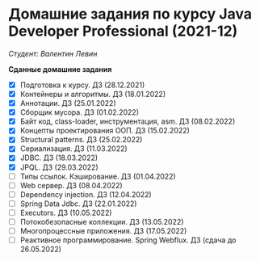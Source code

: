 # Домашние задания по курсу Java Developer Professional (2021-12)
*Студент: Валентин Левин*

**Сданные домашние задания**
 - [x] Подготовка к курсу. ДЗ (28.12.2021)
 - [x] Контейнеры и алгоритмы. ДЗ (18.01.2022)
 - [x] Аннотации. ДЗ (25.01.2022)
 - [x] Сборщик мусора. ДЗ (01.02.2022)
 - [x] Байт код, class-loader, инструментация, asm. ДЗ (08.02.2022)
 - [x] Концепты проектирования ООП. ДЗ (15.02.2022)
 - [x] Structural patterns. ДЗ (25.02.2022)
 - [x] Сериализация. ДЗ (11.03.2022)
 - [x] JDBC. ДЗ (18.03.2022)
 - [x] JPQL. ДЗ (29.03.2022)
 - [ ] Типы ссылок. Кэширование. ДЗ (01.04.2022)
 - [ ] Web сервер. ДЗ (08.04.2022)
 - [ ] Dependency injection. ДЗ (12.04.2022)
 - [ ] Spring Data Jdbc. ДЗ (22.01.2022)
 - [ ] Executors. ДЗ (10.05.2022)
 - [ ] Потокобезопасные коллекции. ДЗ (13.05.2022)
 - [ ] Многопроцессные приложения. ДЗ (17.05.2022)
 - [ ] Реактивное программирование. Spring Webflux. ДЗ (сдача до 26.05.2022)